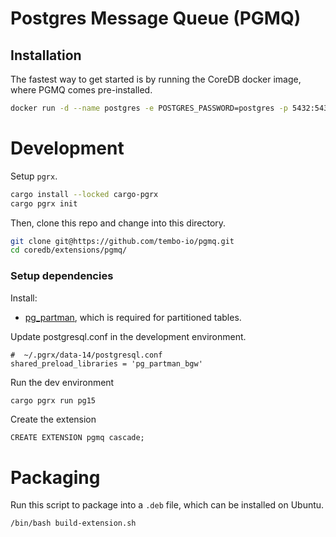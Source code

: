 # Postgres Message Queue (PGMQ)

## Installation

The fastest way to get started is by running the CoreDB docker image, where PGMQ comes pre-installed.

```bash
docker run -d --name postgres -e POSTGRES_PASSWORD=postgres -p 5432:5432 quay.io/coredb/pgmq-pg:latest
```

# Development

Setup `pgrx`.

```bash
cargo install --locked cargo-pgrx
cargo pgrx init
```

Then, clone this repo and change into this directory.

```bash
git clone git@https://github.com/tembo-io/pgmq.git
cd coredb/extensions/pgmq/
```

### Setup dependencies

Install:
- [pg_partman](https://github.com/pgpartman/pg_partman), which is required for partitioned tables.


Update postgresql.conf in the development environment.
```
#  ~/.pgrx/data-14/postgresql.conf
shared_preload_libraries = 'pg_partman_bgw'
```


Run the dev environment

```bash
cargo pgrx run pg15
```

Create the extension

```pql
CREATE EXTENSION pgmq cascade;
```

# Packaging

Run this script to package into a `.deb` file, which can be installed on Ubuntu.

```
/bin/bash build-extension.sh
```
